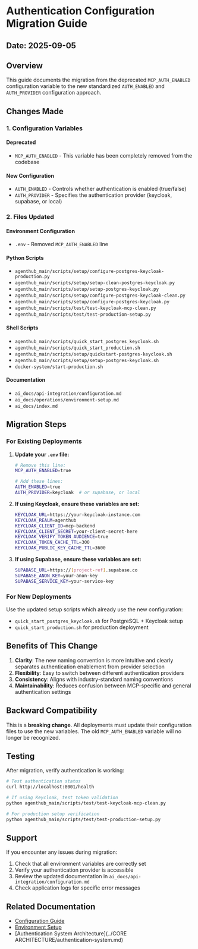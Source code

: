 # Authentication Configuration Migration Guide

## Date: 2025-09-05

## Overview

This guide documents the migration from the deprecated `MCP_AUTH_ENABLED` configuration variable to the new standardized `AUTH_ENABLED` and `AUTH_PROVIDER` configuration approach.

## Changes Made

### 1. Configuration Variables

#### Deprecated
- `MCP_AUTH_ENABLED` - This variable has been completely removed from the codebase

#### New Configuration
- `AUTH_ENABLED` - Controls whether authentication is enabled (true/false)
- `AUTH_PROVIDER` - Specifies the authentication provider (keycloak, supabase, or local)

### 2. Files Updated

#### Environment Configuration
- `.env` - Removed `MCP_AUTH_ENABLED` line

#### Python Scripts
- `agenthub_main/scripts/setup/configure-postgres-keycloak-production.py`
- `agenthub_main/scripts/setup/setup-clean-postgres-keycloak.py`
- `agenthub_main/scripts/setup/setup-postgres-keycloak.py`
- `agenthub_main/scripts/setup/configure-postgres-keycloak-clean.py`
- `agenthub_main/scripts/setup/configure-postgres-keycloak.py`
- `agenthub_main/scripts/test/test-keycloak-mcp-clean.py`
- `agenthub_main/scripts/test/test-production-setup.py`

#### Shell Scripts
- `agenthub_main/scripts/quick_start_postgres_keycloak.sh`
- `agenthub_main/scripts/quick_start_production.sh`
- `agenthub_main/scripts/setup/quickstart-postgres-keycloak.sh`
- `agenthub_main/scripts/setup/setup-postgres-keycloak.sh`
- `docker-system/start-production.sh`

#### Documentation
- `ai_docs/api-integration/configuration.md`
- `ai_docs/operations/environment-setup.md`
- `ai_docs/index.md`

## Migration Steps

### For Existing Deployments

1. **Update your `.env` file:**
   ```bash
   # Remove this line:
   MCP_AUTH_ENABLED=true
   
   # Add these lines:
   AUTH_ENABLED=true
   AUTH_PROVIDER=keycloak  # or supabase, or local
   ```

2. **If using Keycloak, ensure these variables are set:**
   ```bash
   KEYCLOAK_URL=https://your-keycloak-instance.com
   KEYCLOAK_REALM=agenthub
   KEYCLOAK_CLIENT_ID=mcp-backend
   KEYCLOAK_CLIENT_SECRET=your-client-secret-here
   KEYCLOAK_VERIFY_TOKEN_AUDIENCE=true
   KEYCLOAK_TOKEN_CACHE_TTL=300
   KEYCLOAK_PUBLIC_KEY_CACHE_TTL=3600
   ```

3. **If using Supabase, ensure these variables are set:**
   ```bash
   SUPABASE_URL=https://[project-ref].supabase.co
   SUPABASE_ANON_KEY=your-anon-key
   SUPABASE_SERVICE_KEY=your-service-key
   ```

### For New Deployments

Use the updated setup scripts which already use the new configuration:
- `quick_start_postgres_keycloak.sh` for PostgreSQL + Keycloak setup
- `quick_start_production.sh` for production deployment

## Benefits of This Change

1. **Clarity**: The new naming convention is more intuitive and clearly separates authentication enablement from provider selection
2. **Flexibility**: Easy to switch between different authentication providers
3. **Consistency**: Aligns with industry-standard naming conventions
4. **Maintainability**: Reduces confusion between MCP-specific and general authentication settings

## Backward Compatibility

This is a **breaking change**. All deployments must update their configuration files to use the new variables. The old `MCP_AUTH_ENABLED` variable will no longer be recognized.

## Testing

After migration, verify authentication is working:

```bash
# Test authentication status
curl http://localhost:8001/health

# If using Keycloak, test token validation
python agenthub_main/scripts/test/test-keycloak-mcp-clean.py

# For production setup verification
python agenthub_main/scripts/test/test-production-setup.py
```

## Support

If you encounter any issues during migration:
1. Check that all environment variables are correctly set
2. Verify your authentication provider is accessible
3. Review the updated documentation in `ai_docs/api-integration/configuration.md`
4. Check application logs for specific error messages

## Related Documentation

- [Configuration Guide](../api-integration/configuration.md)
- [Environment Setup](../operations/environment-setup.md)
- [Authentication System Architecture](../CORE ARCHITECTURE/authentication-system.md)
